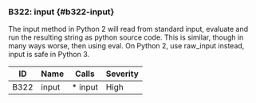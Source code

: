 ### B322: input {#b322-input}

The input method in Python 2 will read from standard input, evaluate and
run the resulting string as python source code. This is similar, though in
many ways worse, then using eval. On Python 2, use raw_input instead, input
is safe in Python 3.

|  ID  | Name  |  Calls  | Severity |
|------|-------|---------|----------|
| B322 | input | * input | High     |

